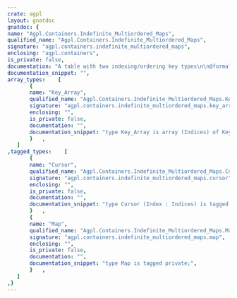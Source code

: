 ```yaml
---
crate: agpl
layout: gnatdoc
gnatdoc: {
name: "Agpl.Containers.Indefinite_Multiordered_Maps",
qualified_name: "Agpl.Containers.Indefinite_Multiordered_Maps",
signature: "agpl.containers.indefinite_multiordered_maps",
enclosing: "agpl.containers",
is_private: false,
documentation: "A table with two indexing/ordering key types\n\n@formal Key_Type\n@formal Indices\n@formal Element_Type\n@formal \"<\"\n@formal \"=\"",
documentation_snippet: "",
array_types:    [
       {
       name: "Key_Array",
       qualified_name: "Agpl.Containers.Indefinite_Multiordered_Maps.Key_Array",
       signature: "agpl.containers.indefinite_multiordered_maps.key_array",
       enclosing: "",
       is_private: false,
       documentation: "",
       documentation_snippet: "type Key_Array is array (Indices) of Key_Type;",
       }   ,
   ]
,tagged_types:    [
       {
       name: "Cursor",
       qualified_name: "Agpl.Containers.Indefinite_Multiordered_Maps.Cursor",
       signature: "agpl.containers.indefinite_multiordered_maps.cursor",
       enclosing: "",
       is_private: false,
       documentation: "",
       documentation_snippet: "type Cursor (Index : Indices) is tagged private;",
       }   ,
       {
       name: "Map",
       qualified_name: "Agpl.Containers.Indefinite_Multiordered_Maps.Map",
       signature: "agpl.containers.indefinite_multiordered_maps.map",
       enclosing: "",
       is_private: false,
       documentation: "",
       documentation_snippet: "type Map is tagged private;",
       }   ,
   ]
,}
---
```

